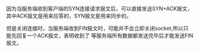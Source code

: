 因为当服务端收到客户端的SYN连接请求报文后，可以直接发送SYN+ACK报文，其中ACK报文是用来应答的，SYN报文是用来同步的。

但是关闭连接时，当服务端收到FIN报文时，可能并不会立即关闭socket,所以只能先回复一个ACK报文，表明收到了
等服务端所有数据都发送完毕后才能发送FIN报文。